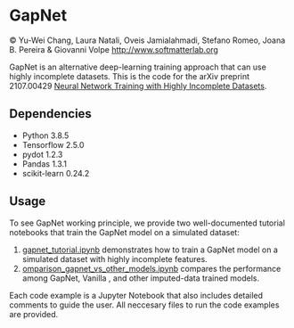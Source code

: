 # GapNet
© Yu-Wei Chang, Laura Natali, Oveis Jamialahmadi, Stefano Romeo, Joana B. Pereira & Giovanni Volpe
http://www.softmatterlab.org

GapNet is an alternative deep-learning training approach that can use highly incomplete datasets. This is the code for the arXiv preprint 2107.00429 [Neural Network Training with Highly Incomplete Datasets](https://arxiv.org/abs/2107.00429). 

## Dependencies 
* Python 3.8.5
* Tensorflow 2.5.0
* pydot 1.2.3
* Pandas 1.3.1
* scikit-learn 0.24.2

## Usage
To see GapNet working principle, we provide two well-documented tutorial notebooks that train the GapNet model on a simulated dataset:

1. [gapnet_tutorial.ipynb](https://github.com/softmatterlab/GapNet/blob/main/gapnet_tutorial.ipynb) demonstrates how to train a GapNet model on a simulated dataset with highly incomplete features.
2. [omparison_gapnet_vs_other_models.ipynb](https://github.com/softmatterlab/GapNet/blob/main/omparison_gapnet_vs_other_models.ipynb) compares the performance among GapNet, Vanilla , and other imputed-data trained models.

Each code example is a Jupyter Notebook that also includes detailed comments to guide the user. All neccesary files to run the code examples are provided. 
